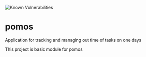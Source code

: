 ![Known Vulnerabilities](https://snyk.io/test/github//doublems/pomos/badge.svg)

# pomos

Application for tracking and managing out time of tasks on one days

This project is basic module for pomos